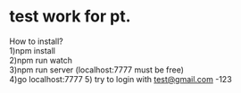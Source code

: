 # test work for pt.

How to install?</br>
1)npm install</br>
2)npm run watch</br>
3)npm run server (localhost:7777 must be free)</br>
4)go localhost:7777
5) try to login with test@gmail.com -123